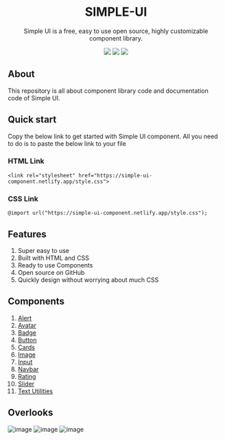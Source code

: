 <div align="center">
  
# SIMPLE-UI


Simple UI is a free, easy to use open source, highly customizable component library.

![](https://img.shields.io/badge/HTML5-E34F26?style=for-the-badge&logo=html5&logoColor=white)
![](https://img.shields.io/badge/CSS3-1572B6?style=for-the-badge&logo=css3&logoColor=white)
![](https://img.shields.io/badge/JavaScript-F7DF1E?style=for-the-badge&logo=javascript&logoColor=black)

</div>

## About

This repository is all about component library code and documentation code of Simple UI.

## Quick start

Copy the below link to get started with Simple UI component. All you need to do is to paste the below link to your file

### HTML Link

``` <link rel="stylesheet" href="https://simple-ui-component.netlify.app/style.css"> ```

### CSS Link

``` @import url("https://simple-ui-component.netlify.app/style.css"); ```

## Features

1. Super easy to use
1. Built with HTML and CSS
1. Ready to use Components
1. Open source on GitHub
1. Quickly design without worrying about much CSS

## Components

1. [Alert](https://simple-ui-component.netlify.app/docs.html#alert)
1. [Avatar](https://simple-ui-component.netlify.app/docs.html#avatar)
1. [Badge](https://simple-ui-component.netlify.app/docs.html#badge)
1. [Button](https://simple-ui-component.netlify.app/docs.html#button)
1. [Cards](https://simple-ui-component.netlify.app/docs.html#card)
1. [Image](https://simple-ui-component.netlify.app/docs.html#image)
1. [Input](https://simple-ui-component.netlify.app/docs.html#input)
2. [Navbar](https://simple-ui-component.netlify.app/docs.html#navbar)
3. [Rating](https://simple-ui-component.netlify.app/docs.html#rating)
4. [Slider](https://simple-ui-component.netlify.app/docs.html#slider)
5. [Text Utilities](https://simple-ui-component.netlify.app/docs.html#text-util)

## Overlooks

![image](https://user-images.githubusercontent.com/90495133/154953798-68f90016-e0cb-42d6-a84e-ea925c3b483d.png)
![image](https://user-images.githubusercontent.com/90495133/154954215-4f207996-c7eb-4cdc-8852-3def7df6e027.png)
![image](https://user-images.githubusercontent.com/90495133/154954240-bb9238b6-052d-4cdf-b3c0-ee766cfc9c75.png)



